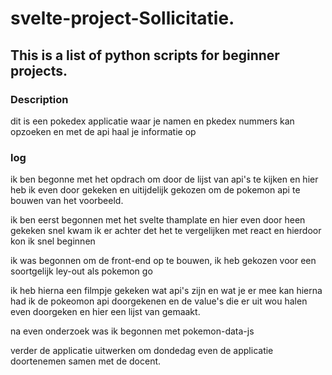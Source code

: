 # svelte-project-Sollicitatie.
 
## This is a list of python scripts for beginner projects.

### Description

dit is een pokedex applicatie waar je namen en pkedex nummers kan opzoeken en met de api haal je informatie op

### log
 
ik ben begonne met het opdrach om door de lijst van api's te kijken en hier heb ik even door gekeken en uitijdelijk gekozen om de pokemon api te bouwen van het voorbeeld.

ik ben eerst begonnen met het svelte thamplate en hier even door heen gekeken 
snel kwam ik er achter det het te vergelijken met react en hierdoor kon ik snel beginnen

ik was begonnen om de front-end op te bouwen, ik heb gekozen voor een soortgelijk ley-out als pokemon go

ik heb hierna een filmpje gekeken wat api's zijn en wat je er mee kan hierna had ik de pokeomon api doorgekenen en de value's die er uit wou halen even doorgeken
en hier een lijst van gemaakt.

na even onderzoek was ik begonnen met pokemon-data-js

verder de applicatie uitwerken om dondedag even de applicatie doortenemen samen met de docent.



